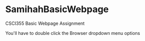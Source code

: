 # SamihahBasicWebpage
CSCI355 Basic Webpage Assignment

You'll have to double click the Browser dropdown menu options
